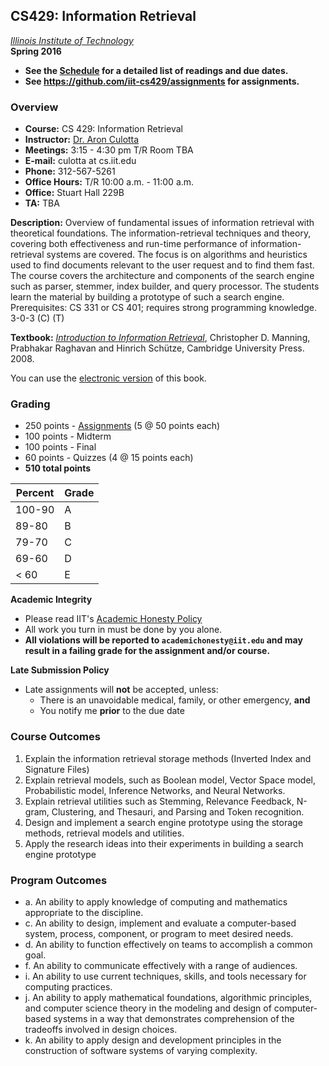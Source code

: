 ## CS429: Information Retrieval  
*[Illinois Institute of Technology](http://iit.edu)*  
**Spring 2016**

- **See the [Schedule](Schedule.md) for a detailed list of readings and due dates.**
- **See <https://github.com/iit-cs429/assignments> for assignments.**

### Overview

-   **Course:** CS 429: Information Retrieval
-   **Instructor:** [Dr. Aron Culotta](http://cs.iit.edu/~culotta)
-   **Meetings:** 3:15 - 4:30 pm T/R Room TBA
-   **E-mail:** culotta at cs.iit.edu
-   **Phone:** 312-567-5261
-   **Office Hours:** T/R 10:00 a.m. - 11:00 a.m.
-   **Office:** Stuart Hall 229B
-   **TA:** TBA

**Description:** Overview of fundamental issues of information retrieval with theoretical foundations. The information-retrieval techniques and theory, covering both effectiveness and run-time performance of information-retrieval systems are covered. The focus is on algorithms and heuristics used to find documents relevant to the user request and to find them fast. The course covers the architecture and components of the search engine such as parser, stemmer, index builder, and query processor. The students learn the material by building a prototype of such a search engine. Prerequisites: CS 331 or CS 401; requires strong programming knowledge. 3-0-3 (C) (T)

**Textbook:** [*Introduction to Information Retrieval*](http://nlp.stanford.edu/IR-book/), Christopher D. Manning, Prabhakar Raghavan and Hinrich Schütze, Cambridge University Press. 2008.

You can use the [electronic version](http://nlp.stanford.edu/IR-book/) of this book.

### Grading

- 250 points - [Assignments](../assignments) (5 @ 50 points each)
- 100 points - Midterm
- 100 points - Final
- 60 points  - Quizzes  (4 @ 15 points each)
- **510 total points**

| **Percent** | **Grade** |
|-------------|-----------|
| 100-90      | A         |
| 89-80       | B         |
| 79-70       | C         |
| 69-60       | D         |
| < 60        | E         |

**Academic Integrity**

- Please read IIT's [Academic Honesty Policy](http://www.iit.edu/student_affairs/handbook/information_and_regulations/code_of_academic_honesty.shtml)
- All work you turn in must be done by you alone.
- **All violations will be reported to `academichonesty@iit.edu` and may result in a failing grade for the assignment and/or course.**


**Late Submission Policy**

- Late assignments will **not** be accepted, unless:
  - There is an unavoidable medical, family, or other emergency, **and**
  - You notify me **prior** to the due date

### Course Outcomes

1. Explain the information retrieval storage methods (Inverted Index and Signature Files)
2. Explain retrieval models, such as Boolean model, Vector Space model, Probabilistic model, Inference Networks, and Neural Networks.
3. Explain retrieval utilities such as Stemming, Relevance Feedback, N-gram, Clustering, and Thesauri, and Parsing and Token recognition.
4. Design and implement a search engine prototype using the storage methods, retrieval models and utilities.
5. Apply the research ideas into their experiments in building a search engine prototype


###  Program Outcomes

- a. An ability to apply knowledge of computing and mathematics appropriate to the discipline.
- c. An ability to design, implement and evaluate a computer-based system, process, component, or program to meet desired needs.
- d. An ability to function effectively on teams to accomplish a common goal.
- f. An ability to communicate effectively with a range of audiences.
- i. An ability to use current techniques, skills, and tools necessary for computing practices.
- j. An ability to apply mathematical foundations, algorithmic principles, and computer science theory in the modeling and design of computer-based systems in a way that demonstrates comprehension of the tradeoffs involved in design choices.
- k. An ability to apply design and development principles in the construction of software systems of varying complexity.
